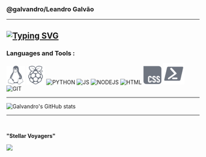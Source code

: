### **@galvandro**/**Leandro Galvão**

---

[![Typing SVG](https://readme-typing-svg.demolab.com?font=Jersey+15&size=30&pause=1000&color=9400FF&random=false&width=435&lines=%3E%3E%3E+Terrestrial+from+the+%22Milky+Way%22%7C;%3E%3E%3E+Evolving%2C+one+commit+at+a+time%7C)](https://git.io/typing-svg)
---

### Languages and Tools :
<div>
  <img src="https://github.com/danielcranney/profileme-dev/blob/main/public/icons/skills/linux-dark.svg" title="LINUX" alt="LINUX" height=48 width=48>
  <!--<img src="https://github.com/PapirusDevelopmentTeam/papirus-icon-theme/blob/master/Papirus/48x48/apps/androidstudio.svg" title="AS" alt="AS"/>&nbsp;-->
  <img src="https://github.com/danielcranney/profileme-dev/blob/main/public/icons/skills/raspberrypi-dark.svg" title="RASPBERRYPI" alt="RASPBERRYPI" height=48 width=48>
  <img src="https://github.com/danielcranney/profileme-dev/blob/main/public/icons/skills/python-dark.svg" title="PYTHON" alt="PYTHON" height=48 width=48>
  <img src="https://github.com/danielcranney/profileme-dev/blob/main/public/icons/skills/javascript-dark.svg" title="JS" alt="JS" height=48 width=48>
  <img src="https://github.com/danielcranney/profileme-dev/blob/main/public/icons/skills/nodejs-dark.svg" title="NODEJS" alt="NODEJS" height=43 width=43/>
  <img src="https://github.com/danielcranney/profileme-dev/blob/main/public/icons/skills/html5-dark.svg" title="HTML" alt="HTML" height=48 width=48>
  <img src="https://github.com/danielcranney/profileme-dev/blob/main/public/icons/skills/css3-dark.svg" title="CSS" alt="CSS" height=48 width=48>
  <!--<img src="https://github.com/devicons/devicon/blob/master/icons/kotlin/kotlin-original.svg" title="KOTLIN" alt="KOTLIN" height=48 width=48/>-->
  <img src="https://github.com/danielcranney/profileme-dev/blob/main/public/icons/skills/powershell-dark.svg" title="TERMINAL" alt="TERMINAL" height=55 width=55>
  <img src="https://github.com/danielcranney/profileme-dev/blob/main/public/icons/skills/git-dark.svg" title="GIT" alt="GIT" height=48 width=48>
  <!-- <img src="https://github.com/danielcranney/profileme-dev/blob/main/public/icons/skills/kotlin-dark.svg" title="GIT" alt="GIT" height=48 width=48> -->
  <!--<img src="https://github.com/PapirusDevelopmentTeam/papirus-icon-theme/blob/master/Papirus/48x48/apps/inkscape.svg" title="INKSCAPE" alt="INKSCAPE"/>&nbsp;-->
</div>

---

![Galvandro's GitHub stats](https://github-readme-stats.vercel.app/api?username=galvandro&show_icons=true&theme=midnight-purple)

---

<div>
<br><p align="centre"><b>"Stellar Voyagers"</b></p>  
<p><img src="https://profile-counter.glitch.me/{galvandro}/count.svg" /></p> 
<br>
</div>
